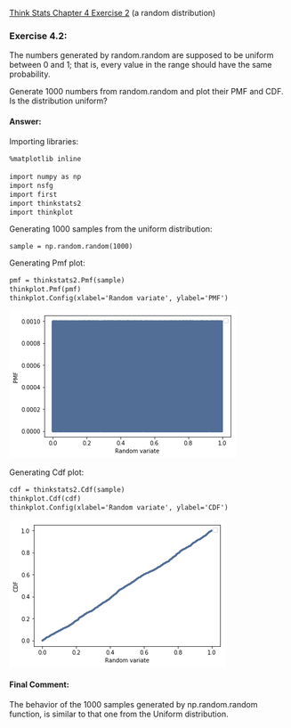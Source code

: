 [Think Stats Chapter 4 Exercise 2](http://greenteapress.com/thinkstats2/html/thinkstats2005.html#toc41) (a random distribution)

### Exercise 4.2: 
The numbers generated by random.random are supposed to be uniform between 0 and 1; that is, every value in the range should have the same probability.  

Generate 1000 numbers from random.random and plot their PMF and CDF. Is the distribution uniform?

#### Answer:

Importing libraries:

```
%matplotlib inline

import numpy as np
import nsfg
import first
import thinkstats2
import thinkplot
```

Generating 1000 samples from the uniform distribution:
```
sample = np.random.random(1000)
```

Generating Pmf plot:
```
pmf = thinkstats2.Pmf(sample)
thinkplot.Pmf(pmf)
thinkplot.Config(xlabel='Random variate', ylabel='PMF')
```
![](https://github.com/joselom23/dsp/blob/master/statistics/Pmf42.png)

Generating Cdf plot:
```
cdf = thinkstats2.Cdf(sample)
thinkplot.Cdf(cdf)
thinkplot.Config(xlabel='Random variate', ylabel='CDF')
```
![](https://github.com/joselom23/dsp/blob/master/statistics/Cdf42.png)

#### Final Comment:

The behavior of the 1000 samples generated by np.random.random function, is similar to that one from the Uniform distribution.
